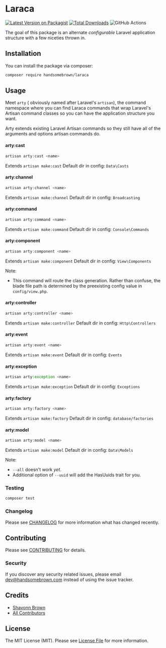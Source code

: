 # Laraca

[![Latest Version on Packagist](https://img.shields.io/packagist/v/handsomebrown/laraca.svg?style=flat-square)](https://packagist.org/packages/handsomebrown/laraca)
[![Total Downloads](https://img.shields.io/packagist/dt/handsomebrown/laraca.svg?style=flat-square)](https://packagist.org/packages/handsomebrown/laraca)
![GitHub Actions](https://github.com/handsomebrown/laraca/actions/workflows/main.yml/badge.svg)

The goal of this package is an alternate _configurable_ Laravel application structure with a few niceties thrown in.

## Installation

You can install the package via composer:

```bash
composer require handsomebrown/laraca
```

## Usage

Meet `arty` ( obviously named after Laravel's `artisan`), the command namespace where you can find Laraca commands that wrap Laravel's Artisan command classes so you can have the application structure you want.

Arty extends existing Laravel Artisan commands so they still have all of the arguments and options artisan commands do.

#### arty:cast

```php
artisan arty:cast <name>
```

Extends `artisan make:cast`
Default dir in config: `Data\Casts`

#### arty:channel

```php
artisan arty:channel <name>
```

Extends `artisan make:channel`
Default dir in config: `Broadcasting`

#### arty:command

```php
artisan arty:command <name>
```

Extends `artisan make:command`
Default dir in config: `Console\Commands`

#### arty:component

```php
artisan arty:component <name>
```

Extends `artisan make:component`
Default dir in config: `View\Components`

Note:

- This command will route the class generation. Rather than confuse, the blade file path is determined by the preexisting config value in `config/view.php`.

#### arty:controller

```php
artisan arty:controller <name>
```

Extends `artisan make:controller`
Default dir in config: `Http\Controllers`

#### arty:event

```php
artisan arty:event <name>
```

Extends `artisan make:event`
Default dir in config: `Events`

#### arty:exception

```php
artisan arty:exception <name>
```

Extends `artisan make:exception`
Default dir in config: `Exceptions`

#### arty:factory

```php
artisan arty:factory <name>
```

Extends `artisan make:factory`
Default dir in config: `database/factories`

#### arty:model

```php
artisan arty:model <name>
```

Extends `artisan make:model`
Default dir in config: `Data\Models`

Note:

- `--all` doesn't work _yet_.
- Additional option of `--uuid` will add the HasUuids trait for you.

### Testing

```bash
composer test
```

### Changelog

Please see [CHANGELOG](CHANGELOG.md) for more information what has changed recently.

## Contributing

Please see [CONTRIBUTING](CONTRIBUTING.md) for details.

### Security

If you discover any security related issues, please email dev@handsomebrown.com instead of using the issue tracker.

## Credits

- [Shavonn Brown](https://github.com/handsomebrown)
- [All Contributors](../../contributors)

## License

The MIT License (MIT). Please see [License File](LICENSE.md) for more information.
